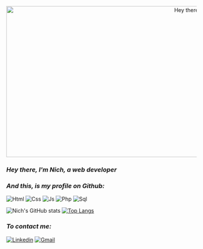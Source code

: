 <p align="center">
  <img src="https://github.com/publicnich/publicnich/raw/main/imnich.gif" alt="Hey there, I'm Nich" height="400" width="1000">
</p>


### *Hey there, I'm Nich, a web developer* 
### *And this, is my profile on Github:*
![Html](https://img.shields.io/badge/HTML5-E34F26?style=for-the-badge&logo=html5&logoColor=white)
![Css](https://img.shields.io/badge/CSS3-1572B6?style=for-the-badge&logo=css3&logoColor=white)
![Js](https://img.shields.io/badge/JavaScript-323330?style=for-the-badge&logo=javascript&logoColor=F7DF1E)
![Php](https://img.shields.io/badge/PHP-777BB4?style=for-the-badge&logo=php&logoColor=white)
![Sql](https://img.shields.io/badge/MySQL-00000F?style=for-the-badge&logo=mysql&logoColor=white)

![Nich's GitHub stats](https://github-readme-stats.vercel.app/api?username=publicnich&show_icons=true&theme=tokyonight)
[![Top Langs](https://github-readme-stats.vercel.app/api/top-langs/?username=publicnich&layout=compact&theme=tokyonight)](https://github.com/publicnich/github-readme-stats)

### *To contact me:* 
[![Linkedin](https://img.shields.io/badge/LinkedIn-0077B5?style=for-the-badge&logo=linkedin&logoColor=white)]()
[![Gmail](https://img.shields.io/badge/Gmail-D14836?style=for-the-badge&logo=gmail&logoColor=white)]()
